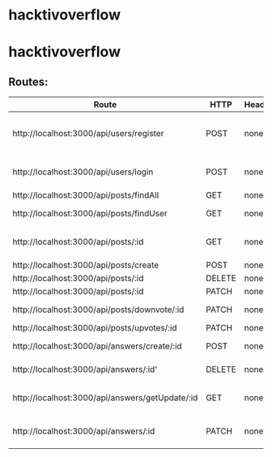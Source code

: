 # hacktivoverflow

# hacktivoverflow

## Routes:
| Route                                           | HTTP    | Headers(s) | Body      | Description                         
| ------                                          | ----    | ---------- | ----      | -------------------                 
| http://localhost:3000/api/users/register        | POST    | none       | register  | register manually (input from body) 
| http://localhost:3000/api/users/login           | POST    | none       | login     | login by email and password         
| http://localhost:3000/api/posts/findAll    | GET    | none       | post  | find all post
| http://localhost:3000/api/posts/findUser   | GET    | none       | post  | find all post by userId
| http://localhost:3000/api/posts/:id    | GET    | none       | post | find specific post
| http://localhost:3000/api/posts/create    | POST    | none       | post | create post
| http://localhost:3000/api/posts/:id    | DELETE    | none       | post  | delete post
| http://localhost:3000/api/posts/:id    | PATCH    | none       | post       | update post
| http://localhost:3000/api/posts/downvote/:id    | PATCH    | none       | post       | downvote post
| http://localhost:3000/api/posts/upvotes/:id    | PATCH    | none       | post        | upvote post
| http://localhost:3000/api/answers/create/:id   | POST    | none       |   answer     | create answer
| http://localhost:3000/api/answers/:id'   | DELETE    | none       |    answer    | delete answer
| http://localhost:3000/api/answers/getUpdate/:id   | GET    | none       | answer       | get edit answer data
| http://localhost:3000/api/answers/:id   | PATCH    | none       |    answer    | update answer data
